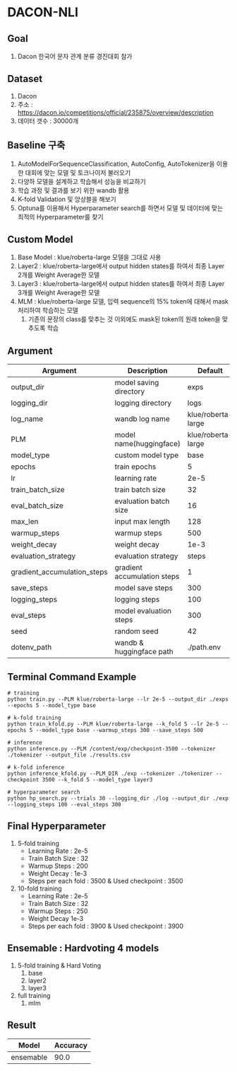# DACON-NLI

## Goal
  1. Dacon 한국어 문자 관계 분류 경진대회 참가

## Dataset
  1. Dacon 
  2. 주소 : https://dacon.io/competitions/official/235875/overview/description
  3. 데이터 갯수 : 30000개
      
## Baseline 구축
  1. AutoModelForSequenceClassification, AutoConfig, AutoTokenizer을 이용한 대회에 맞는 모델 및 토크나이저 불러오기
  2. 다양하 모델을 설계하고 학습해서 성능을 비교하기
  3. 학습 과정 및 결과를 보기 위한 wandb 활용
  4. K-fold Validation 및 앙상블을 해보기
  5. Optuna를 이용해서 Hyperparameter search를 하면서 모델 및 데이터에 맞는 최적의 Hyperparameter를 찾기

## Custom Model
  1. Base Model : klue/roberta-large 모델을 그대로 사용
  2. Layer2 : klue/roberta-large에서 output hidden states를 하여서 최종 Layer 2개를 Weight Average한 모델
  3. Layer3 : klue/roberta-large에서 output hidden states를 하여서 최종 Layer 3개를 Weight Average한 모델
  4. MLM : klue/roberta-large 모델, 입력 sequence의 15% token에 대해서 mask 처리하여 학습하는 모델
      1. 기존의 문장의 class를 맞추는 것 이외에도 mask된 token의 원래 token을 맞추도록 학습

## Argument
|Argument|Description|Default|
|--------|-----------|-------|
|output_dir|model saving directory|exps|
|logging_dir|logging directory|logs|
|log_name|wandb log name|klue/roberta-large|
|PLM|model name(huggingface)|klue/roberta-large|
|model_type|custom model type|base|
|epochs|train epochs|5|
|lr|learning rate|2e-5|
|train_batch_size|train batch size|32|
|eval_batch_size|evaluation batch size|16|
|max_len|input max length|128|
|warmup_steps|warmup steps|500|
|weight_decay|weight decay|1e-3|
|evaluation_strategy|evaluation strategy|steps|
|gradient_accumulation_steps|gradient accumulation steps|1|
|save_steps|model save steps|300|
|logging_steps|logging steps|100|
|eval_steps|model evaluation steps|300|
|seed|random seed|42|
|dotenv_path|wandb & huggingface path|./path.env|


## Terminal Command Example
  ```
  # training 
  python train.py --PLM klue/roberta-large --lr 2e-5 --output_dir ./exps --epochs 5 --model_type base
  
  # k-fold training
  python train_kfold.py --PLM klue/roberta-large --k_fold 5 --lr 2e-5 --epochs 5 --model_type base --warmup_steps 300 --save_steps 500
  
  # inference 
  python inference.py --PLM /content/exp/checkpoint-3500 --tokenizer ./tokenizer --output_file ./results.csv
  
  # k-fold inference
  python inference_kfold.py --PLM_DIR ./exp --tokenizer ./tokenizer --checkpoint 3500 --k_fold 5 --model_type layer3
  
  # hyperparameter search
  python hp_search.py --trials 30 --logging_dir ./log --output_dir ./exp --logging_steps 100 --eval_steps 300
  ```

## Final Hyperparameter 
  1. 5-fold training
      * Learning Rate : 2e-5
      * Train Batch Size : 32
      * Warmup Steps : 200
      * Weight Decay : 1e-3
      * Steps per each fold : 3500 & Used checkpoint : 3500
  2. 10-fold training
      * Learning Rate : 2e-5
      * Train Batch Size : 32
      * Warmup Steps : 250
      * Weight Decay 1e-3
      * Steps per each fold : 3900 & Used checkpoint : 3900

## Ensemable : Hardvoting 4 models
  1. 5-fold training & Hard Voting
      1. base
      2. layer2
      3. layer3 
  2. full training
      1. mlm
        
## Result
|Model|Accuracy|
|-----|----|
|ensemable|90.0|
